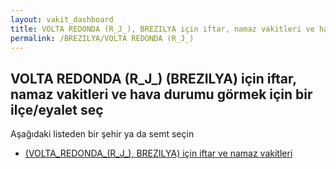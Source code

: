 ```yaml
---
layout: vakit_dashboard
title: VOLTA REDONDA (R_J_), BREZILYA için iftar, namaz vakitleri ve hava durumu - ilçe/eyalet seç
permalink: /BREZILYA/VOLTA REDONDA (R_J_)
---
```


## VOLTA REDONDA (R_J_) (BREZILYA) için iftar, namaz vakitleri ve hava durumu  görmek için bir ilçe/eyalet seç

Aşağıdaki listeden bir şehir ya da semt seçin

* [ (VOLTA_REDONDA_(R_J_), BREZILYA) için iftar ve namaz vakitleri](/BREZILYA/VOLTA_REDONDA_(R_J_)/)

<script type="text/javascript">
  var GLOBAL_COUNTRY = 'BREZILYA';
  var GLOBAL_CITY = 'VOLTA REDONDA (R_J_)';
  var GLOBAL_STATE = 'VOLTA REDONDA (R_J_)';
</script>

